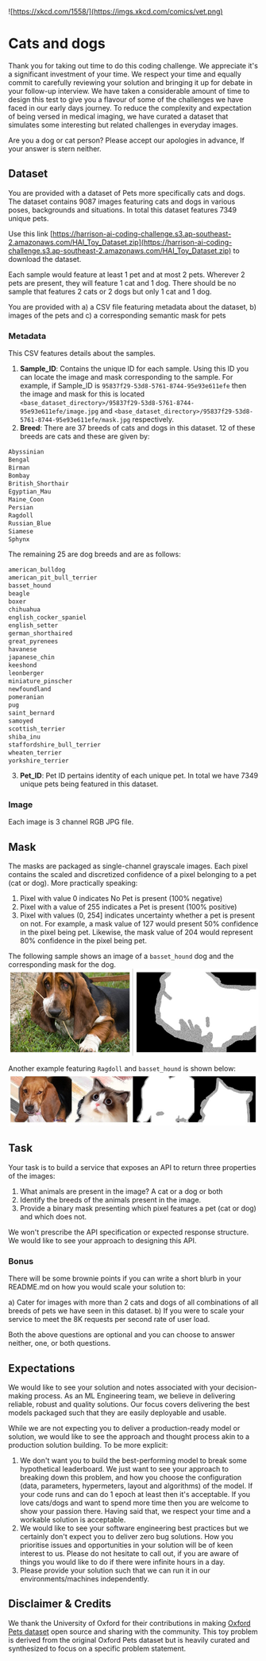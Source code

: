 ![https://xkcd.com/1558/](https://imgs.xkcd.com/comics/vet.png)

# Cats and dogs

Thank you for taking out time to do this coding challenge. We appreciate it's a significant investment of your time. We respect your time and equally commit to carefully reviewing your solution and bringing it up for debate in your follow-up interview. We have taken a considerable amount of time to design this test to give you a flavour of some of the challenges we have faced in our early days journey. To reduce the complexity and expectation of being versed in medical imaging, we have curated a dataset that simulates some interesting but related challenges in everyday images. 

Are you a dog or cat person? Please accept our apologies in advance, If your answer is stern neither.


## Dataset

You are provided with a dataset of Pets more specifically cats and dogs. The dataset contains 9087 images featuring cats and dogs in various poses, backgrounds and situations. In total this dataset features 7349 unique pets. 

Use this link [https://harrison-ai-coding-challenge.s3.ap-southeast-2.amazonaws.com/HAI_Toy_Dataset.zip](https://harrison-ai-coding-challenge.s3.ap-southeast-2.amazonaws.com/HAI_Toy_Dataset.zip) to download the dataset. 


Each sample would feature at least 1 pet and at most 2 pets. Wherever 2 pets are present, they will feature 1 cat and 1 dog. There should be no sample that features 2 cats or 2 dogs but only 1 cat and 1 dog. 

You are provided with a) a CSV file featuring metadata about the dataset, b) images of the pets and c) a corresponding semantic mask for pets

### Metadata
This CSV features details about the samples. 
1. **Sample_ID**: Contains the unique ID for each sample. Using this ID you can locate the image and mask corresponding to the sample. For example, if Sample_ID is `95837f29-53d8-5761-8744-95e93e611efe` then the image and mask for this is located `<base_dataset_directory>/95837f29-53d8-5761-8744-95e93e611efe/image.jpg` and `<base_dataset_directory>/95837f29-53d8-5761-8744-95e93e611efe/mask.jpg` respectively. 
2. **Breed**: There are 37 breeds of cats and dogs in this dataset.
12 of these breeds are cats and these are given by:
```
Abyssinian
Bengal
Birman
Bombay
British_Shorthair
Egyptian_Mau
Maine_Coon
Persian
Ragdoll
Russian_Blue
Siamese
Sphynx
```
The remaining 25 are dog breeds and are as follows:
```
american_bulldog
american_pit_bull_terrier
basset_hound
beagle
boxer
chihuahua
english_cocker_spaniel
english_setter
german_shorthaired
great_pyrenees
havanese
japanese_chin
keeshond
leonberger
miniature_pinscher
newfoundland
pomeranian
pug
saint_bernard
samoyed
scottish_terrier
shiba_inu
staffordshire_bull_terrier
wheaten_terrier
yorkshire_terrier
```
3. **Pet_ID**: Pet ID pertains identity of each unique pet. In total we have 7349 unique pets being featured in this dataset. 


### Image 

Each image is 3 channel RGB JPG file. 

## Mask

The masks are packaged as single-channel grayscale images. Each pixel contains the scaled and discretized confidence of a pixel belonging to a pet (cat or dog). More practically speaking:
1. Pixel with value 0 indicates No Pet is present (100% negative)
2. Pixel with a value of 255 indicates a Pet is present (100% positive)
3. Pixel with values (0, 254] indicates uncertainty whether a pet is present on not. For example, a mask value of 127 would present 50% confidence in the pixel being pet. Likewise, the mask value of 204 would represent 80% confidence in the pixel being pet. 

The following sample shows an image of a `basset_hound` dog and the corresponding mask for the dog.
![images](resources/basset_hound.jpg)

Another example featuring `Ragdoll` and `basset_hound` is shown below:
![images](resources/Ragdoll_basser.jpg)


## Task

Your task is to build a service that exposes an API to return three properties of the images:

1. What animals are present in the image? A cat or a dog or both
2. Identify the breeds of the animals present in the image. 
3. Provide a binary mask presenting which pixel features a pet (cat or dog) and which does not.

We won't prescribe the API specification or expected response structure. We would like to see your approach to designing this API. 

### Bonus 

There will be some brownie points if you can write a short blurb in your README.md on how you would scale your solution to:

a) Cater for images with more than 2 cats and dogs of all combinations of all breeds of pets we have seen in this dataset.
b) If you were to scale your service to meet the 8K requests per second rate of user load.

Both the above questions are optional and you can choose to answer neither, one, or both questions. 

## Expectations 

We would like to see your solution and notes associated with your decision-making process. As an ML Engineering team, we believe in delivering reliable, robust and quality solutions. Our focus covers delivering the best models packaged such that they are easily deployable and usable. 

While we are not expecting you to deliver a production-ready model or solution, we would like to see the approach and thought process akin to a production solution building. To be more explicit:
1. We don't want you to build the best-performing model to break some hypothetical leaderboard. We just want to see your approach to breaking down this problem, and how you choose the configuration (data, parameters, hypermeters, layout and algorithms) of the model. If your code runs and can do 1 epoch at least then it's acceptable. If you love cats/dogs and want to spend more time then you are welcome to show your passion there. Having said that, we respect your time and a workable solution is acceptable. 
2. We would like to see your software engineering best practices but we certainly don't expect you to deliver zero bug solutions. How you prioritise issues and opportunities in your solution will be of keen interest to us. 
Please do not hesitate to call out, if you are aware of things you would like to do if there were infinite hours in a day.
3. Please provide your solution such that we can run it in our environments/machines independently. 


## Disclaimer & Credits
We thank the University of Oxford for their contributions in making [Oxford Pets dataset](https://www.robots.ox.ac.uk/~vgg/data/pets/) open source and sharing with the community. This toy problem is derived from the original Oxford Pets dataset but is heavily curated and synthesized to focus on a specific problem statement.
